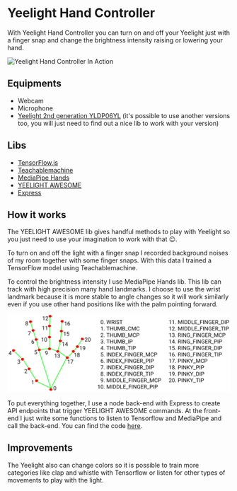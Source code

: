 # Yeelight Hand Controller

With Yeelight Hand Controller you can turn on and off your Yeelight just with a finger snap and change the brightness intensity raising or lowering your hand.

![Yeelight Hand Controller In Action](yeelight-hand-controller.gif?raw=true)

## Equipments

* Webcam
* Microphone
* [Yeelight 2nd generation YLDP06YL](https://www.amazon.com/YEELIGHT-YLDP06YL-Wireless-Control-Colorful/dp/B0841PXPLB) (it's possible to use another versions too, you will just need to find out a nice lib to work with your version)

## Libs
* [TensorFlow.js](https://www.tensorflow.org/js)
* [Teachablemachine](https://teachablemachine.withgoogle.com/)
* [MediaPipe Hands](https://google.github.io/mediapipe/solutions/hands)
* [YEELIGHT AWESOME](https://github.com/samuraitruong/yeelight)
* [Express](https://expressjs.com/)

## How it works

The YEELIGHT AWESOME lib gives handful methods to play with Yeelight so you just need to use your imagination to work with that :wink:. 

To turn on and off the light with a finger snap I recorded background noises of my room together with some finger snaps. With this data I trained a TensorFlow model using Teachablemachine.

To control the brightness intensity I use MediaPipe Hands lib. This lib can track with high precision many hand landmarks. I choose to use the wrist landmark because it is more stable to angle changes so it will work similarly even if you use other hand positions like with the palm pointing forward.

![Hand Landmarks](hand_landmarks.png)

To put everything together, I use a node back-end with Express to create API endpoints that trigger YEELIGHT AWESOME commands. At the front-end I just write some functions to listen to Tensorflow and MediaPipe and call the back-end. You can find the code [here](frontend/main.js).

## Improvements
The Yeelight also can change colors so it is possible to train more categories like clap and whistle with Tensorflow or listen for other types of movements to play with the light. 